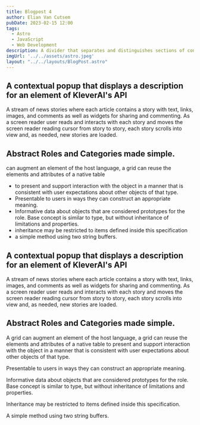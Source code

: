 ```yaml
---
title: Blogpost 4
author: Elian Van Cutsem
pubDate: 2023-02-15 12:00
tags:
  - Astro
  - JavaScript
  - Web Development
description: A divider that separates and distinguishes sections of content 
imgUrl: '../../assets/astro.jpeg'
layout: "../../layouts/BlogPost.astro"
---
```


## A contextual popup that displays a description for an element of KleverAI's API

 A stream of news stories where each article contains a story with text, links, images, and comments as well as widgets for sharing and commenting. As a screen reader user reads and interacts with each story and moves the screen reader reading cursor from story to story, each story scrolls into view and, as needed, new stories are loaded.

## Abstract Roles and Categories made simple.

can augment an element of the host language, a grid can reuse the elements and attributes of a native table

- to present and support interaction with the object in a manner that is consistent with user expectations about other objects of that type.
- Presentable to users in ways they can construct an appropriate meaning.
- Informative data about objects that are considered prototypes for the role. Base concept is similar to type, but without inheritance of limitations and properties.
-  inheritance may be restricted to items defined inside this specification
- a simple method using two string
   buffers.

## A contextual popup that displays a description for an element of KleverAI's API

A stream of news stories where each article contains a story with text, links, images, and comments as well as widgets for sharing and commenting. As a screen reader user reads and interacts with each story and moves the screen reader reading cursor from story to story, each story scrolls into view and, as needed, new stories are loaded.

## Abstract Roles and Categories made simple.

A grid can augment an element of the host language, a grid can reuse the elements and attributes of a native table to present and support interaction with the object in a manner that is consistent with user expectations about other objects of that type.

Presentable to users in ways they can construct an appropriate meaning.

Informative data about objects that are considered prototypes for the role. Base concept is similar to type, but without inheritance of limitations and properties.

Inheritance may be restricted to items defined inside this specification.

A simple method using two string buffers.
